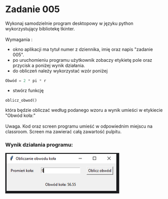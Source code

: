 # Zadanie 005

Wykonaj samodzielnie program desktopowy w języku python wykorzystujący bibliotekę tkinter. \
\
Wymagania :
* okno aplikacji ma tytuł numer z dziennika, imię oraz napis "zadanie 005".
* po uruchomieniu programu użytkownik zobaczy etykietę pole oraz przycisk a poniżej wynik działania.
* do obliczeń należy wykorzystać wzór poniżej
```python
Obwód = 2 * pi * r
```
* stwórz funkcję 
```python
oblicz_obwod()
```
 która będzie obliczać według podanego wzoru a wynik umieści w etykiecie "Obwód koła:"
\
\
Uwaga. Kod oraz screen programu umieść w odpowiednim miejscu na classroom. Screen ma zawierać całą zawartość pulpitu.

### Wynik działania programu:
![Wynik działania programu](../../resources/images/image005.png)




